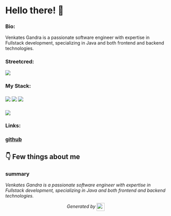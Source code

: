 
# Hello there! 👋


### Bio:

Venkates Gandra is a passionate software engineer with expertise in Fullstack development, specializing in Java and both frontend and backend technologies.
            

### Streetcred:

<a href="https://www.tublian.com/profile/Venkateshgandra?ss=true"><img src="https://t74hnvwwsd.execute-api.us-east-1.amazonaws.com/dev/ft/profile/streetcred/badge/Venkateshgandra?type=without_score"></a>

### My Stack:

### <img src="https://t74hnvwwsd.execute-api.us-east-1.amazonaws.com/dev/ft/profile/streetcred/github/tag/Fullstack"/> <img src="https://t74hnvwwsd.execute-api.us-east-1.amazonaws.com/dev/ft/profile/streetcred/github/tag/Java"/> <img src="https://t74hnvwwsd.execute-api.us-east-1.amazonaws.com/dev/ft/profile/streetcred/github/tag/Frontend"/>

### <img src="https://t74hnvwwsd.execute-api.us-east-1.amazonaws.com/dev/ft/profile/streetcred/github/tag/Backend"/>

### 

### Links:

### <a href="https://www.github.com/Venkateshgandra">github</a>

## 👇 Few things about me


<div>

            

### summary
*Venkates Gandra is a passionate software engineer with expertise in Fullstack development, specializing in Java and both frontend and backend technologies.*

            
</div>




<p align="center">
<i>Generated by <a href="https://www.tublian.com/"><img src="https://tublian-newsletter-assets.s3.amazonaws.com/just-logo.png" width="25" style="vertical-align: middle"/></i>
</p>
